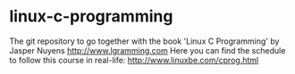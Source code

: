 # linux-c-programming
The git repository to go together with the book 'Linux C Programming' by Jasper Nuyens
http://www.lgramming.com
Here you can find the schedule to follow this course in real-life: http://www.linuxbe.com/cprog.html

